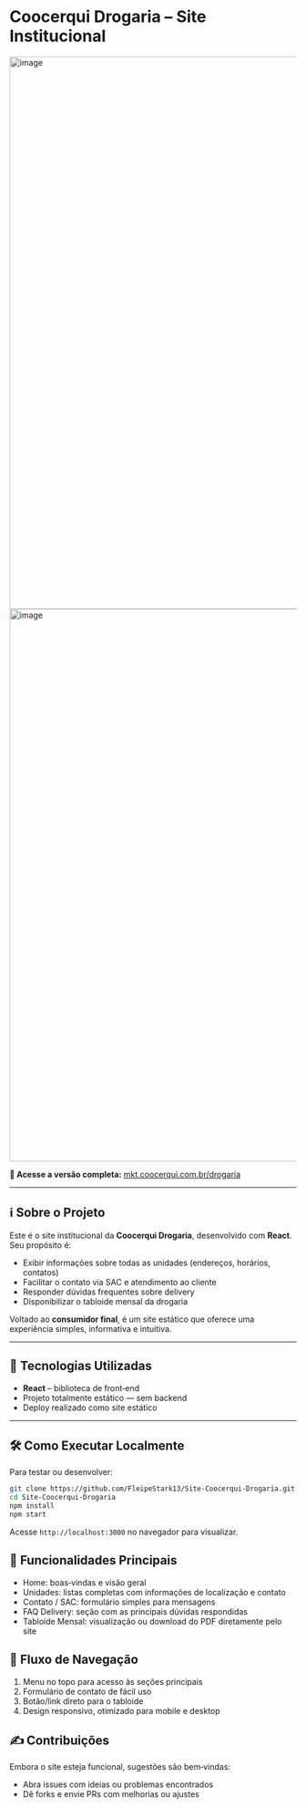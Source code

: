 # Coocerqui Drogaria – Site Institucional

<img width="1710" height="969" alt="image" src="https://github.com/user-attachments/assets/4e78df8d-9fce-4897-9a77-917290a8a7da" />
<img width="1710" height="969" alt="image" src="https://github.com/user-attachments/assets/3a2b64d4-9170-4ed1-a045-0d5811a1749d" />

**🔗 Acesse a versão completa:** [mkt.coocerqui.com.br/drogaria](https://mkt.coocerqui.com.br/drogaria)

---

## ℹ️ Sobre o Projeto

Este é o site institucional da **Coocerqui Drogaria**, desenvolvido com **React**. Seu propósito é:

- Exibir informações sobre todas as unidades (endereços, horários, contatos)
- Facilitar o contato via SAC e atendimento ao cliente
- Responder dúvidas frequentes sobre delivery
- Disponibilizar o tabloide mensal da drogaria

Voltado ao **consumidor final**, é um site estático que oferece uma experiência simples, informativa e intuitiva.

---

## 🚀 Tecnologias Utilizadas

- **React** – biblioteca de front‑end
- Projeto totalmente estático — sem backend
- Deploy realizado como site estático

---

## 🛠 Como Executar Localmente

Para testar ou desenvolver:

```bash
git clone https://github.com/FleipeStark13/Site-Coocerqui-Drogaria.git
cd Site-Coocerqui-Drogaria
npm install
npm start
```

Acesse ```http://localhost:3000``` no navegador para visualizar.


## 🎯 Funcionalidades Principais
- Home: boas‑vindas e visão geral
- Unidades: listas completas com informações de localização e contato
- Contato / SAC: formulário simples para mensagens
- FAQ Delivery: seção com as principais dúvidas respondidas
- Tabloide Mensal: visualização ou download do PDF diretamente pelo site

## 🧭 Fluxo de Navegação
1. Menu no topo para acesso às seções principais
2. Formulário de contato de fácil uso
3. Botão/link direto para o tabloide
4. Design responsivo, otimizado para mobile e desktop

## ✍️ Contribuições
Embora o site esteja funcional, sugestões são bem‑vindas:
* Abra issues com ideias ou problemas encontrados
* Dê forks e envie PRs com melhorias ou ajustes

